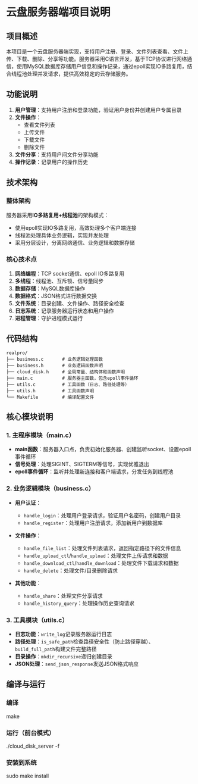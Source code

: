 # 云盘服务器端项目说明

## 项目概述

本项目是一个云盘服务器端实现，支持用户注册、登录、文件列表查看、文件上传、下载、删除、分享等功能。服务器采用C语言开发，基于TCP协议进行网络通信，使用MySQL数据库存储用户信息和操作记录，通过epoll实现IO多路复用，结合线程池处理并发请求，提供高效稳定的云存储服务。

## 功能说明

1. **用户管理**：支持用户注册和登录功能，验证用户身份并创建用户专属目录
2. **文件操作**：
   - 查看文件列表
   - 上传文件
   - 下载文件
   - 删除文件
3. **文件分享**：支持用户间文件分享功能
4. **操作记录**：记录用户的操作历史

## 技术架构

### 整体架构

服务器采用**IO多路复用+线程池**的架构模式：
- 使用epoll实现IO多路复用，高效处理多个客户端连接
- 线程池处理具体业务逻辑，实现并发处理
- 采用分层设计，分离网络通信、业务逻辑和数据存储

### 核心技术点

1. **网络编程**：TCP socket通信、epoll IO多路复用
2. **多线程**：线程池、互斥锁、信号量同步
3. **数据存储**：MySQL数据库操作
4. **数据格式**：JSON格式进行数据交换
5. **文件系统**：目录创建、文件操作、路径安全检查
6. **日志系统**：记录服务器运行状态和用户操作
7. **进程管理**：守护进程模式运行

## 代码结构

```
realpro/
├── business.c       # 业务逻辑处理函数
├── business.h       # 业务逻辑函数声明
├── cloud_disk.h     # 全局常量、结构体和函数声明
├── main.c           # 服务器主函数，包含epoll事件循环
├── utils.c          # 工具函数（日志、路径处理等）
├── utils.h          # 工具函数声明
└── Makefile         # 编译配置文件
```

## 核心模块说明

### 1. 主程序模块（main.c）

- **main函数**：服务器入口点，负责初始化服务器、创建监听socket、设置epoll事件循环
- **信号处理**：处理SIGINT、SIGTERM等信号，实现优雅退出
- **epoll事件循环**：监听并处理新连接和客户端请求，分发任务到线程池

### 2. 业务逻辑模块（business.c）

- **用户认证**：
  - `handle_login`：处理用户登录请求，验证用户名密码，创建用户目录
  - `handle_register`：处理用户注册请求，添加新用户到数据库

- **文件操作**：
  - `handle_file_list`：处理文件列表请求，返回指定路径下的文件信息
  - `handle_upload_ctl`/`handle_upload`：处理文件上传请求和数据
  - `handle_download_ctl`/`handle_download`：处理文件下载请求和数据
  - `handle_delete`：处理文件/目录删除请求

- **其他功能**：
  - `handle_share`：处理文件分享请求
  - `handle_history_query`：处理操作历史查询请求

### 3. 工具模块（utils.c）

- **日志功能**：`write_log`记录服务器运行日志
- **路径处理**：`is_safe_path`检查路径安全性（防止路径穿越）、`build_full_path`构建文件完整路径
- **目录操作**：`mkdir_recursive`递归创建目录
- **JSON处理**：`send_json_response`发送JSON格式响应

## 编译与运行

### 编译

make

### 运行（前台模式）

./cloud_disk_server -f

### 安装到系统

sudo make install
